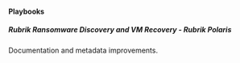 
#### Playbooks
##### Rubrik Ransomware Discovery and VM Recovery - Rubrik Polaris
Documentation and metadata improvements.
